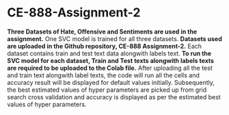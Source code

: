 # CE-888-Assignment-2
**Three Datasets of Hate, Offensive and Sentiments are used in the assignment.**
One SVC model is trained for all three datasets.
**Datasets used are uploaded in the Github repository, CE-888 Assignment-2.**
Each dataset contains train and test text data alongwith labels text.
**To run the SVC model for each dataset, Train and Test texts alongwith labels texts are required to be uploaded to the Colab file.**
After uploading all the test and train text alongwith label texts, the code will run all the cells and accuracy result will be displayed for default values initially. Subsequently, the best estimated values of hyper parameters are picked up from grid search cross validation and accuracy is displayed as per the estimated best values of hyper parameters.    
